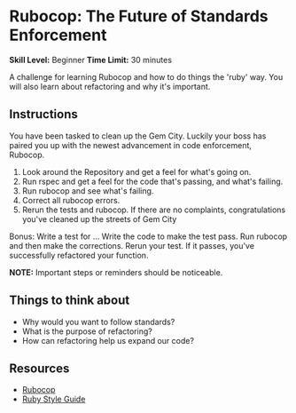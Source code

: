 # Rubocop: The Future of Standards Enforcement

__Skill Level:__ Beginner
__Time Limit:__ 30 minutes 

A challenge for learning Rubocop and how to do things the 'ruby' way.
You will also learn about refactoring and why it's important.

## Instructions
You have been tasked to clean up the Gem City. Luckily your boss has paired you up with the newest advancement in code enforcement, Rubocop.  
1. Look around the Repository and get a feel for what's going on.
2. Run rspec and get a feel for the code that's passing, and what's failing.
3. Run rubocop and see what's failing. 
4. Correct all rubocop errors.
5. Rerun the tests and rubocop. If there are no complaints, congratulations you've cleaned up the streets of Gem City

Bonus: Write a test for ... 
Write the code to make the test pass.
Run rubocop and then make the corrections.
Rerun your test. If it passes, you've successfully refactored your function.

__NOTE:__ Important steps or reminders should be noticeable.  

## Things to think about
- Why would you want to follow standards?
- What is the purpose of refactoring?
- How can refactoring help us expand our code?

## Resources
- [Rubocop](https://github.com/bbatsov/rubocop)
- [Ruby Style Guide](https://github.com/bbatsov/ruby-style-guide)